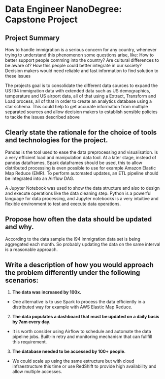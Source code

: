 # Data Engineer NanoDegree: Capstone Project

## Project Summary

How to handle immigration is a serious concern for any country, whenever trying to understand this phenomenon some questions arise, like: How to better support people comming into the country? Are cultural differences to be aware of? How this people could better integrate in our society? Decision makers would need reliable and fast information to find solution to these issues

The projects goal is to consolidate the different data sources to expand the US I94 immigration data with extended data such as US demographics, temperature and US airport data, all of that using a Extract, Transform and Load process, all of that in order to create an analytics database using a star schema. This could help to get accurate information from multiple separated sources and allow decision makers to establish sensible policies to tackle the issues described above

## Clearly state the rationale for the choice of tools and technologies for the project.

Pandas is the tool used to ease the data preprocessing and visualisation. Is a very efficient load and manipulation data tool. At a later stage, instead of pandas dataframes, Spark dataframes should be used, this to allow distributed processing is even possible to use for example Amazon Elastic Map Reduce (EMR). To perform automated updates, an ETL pipeline should be integrated into an Airflow DAG. 

A Jupyter Notebook was used to show the data structure and also to design and execute operations like the data cleaning step. Python is a powerful language for data processing, and Jupyter notebooks is a very intuitive and flexible environment to test and execute data operations.

## Propose how often the data should be updated and why. 

According to the data sample the I94 immigration data set is being aggregated each month. So probably updating the data on the same interval is a reasonable approach.

## Write a description of how you would approach the problem differently under the following scenarios:
 
 1. **The data was increased by 100x.**
 - One alternative is to use Spark to process the data efficiently in a distributed way for example with AWS Elastic Map Reduce.
 
 2. **The data populates a dashboard that must be updated on a daily basis by 7am every day.**
 - It is worth consider using Airflow to schedule and automate the data pipeline jobs. Built-in retry and monitoring mechanism that can fullfill this requirement.
 
 3. **The database needed to be accessed by 100+ people.**
 - We could scale up using the same estructure but with cloud infraestructure this time or use RedShift to provide high availability and allow multiple accesses.